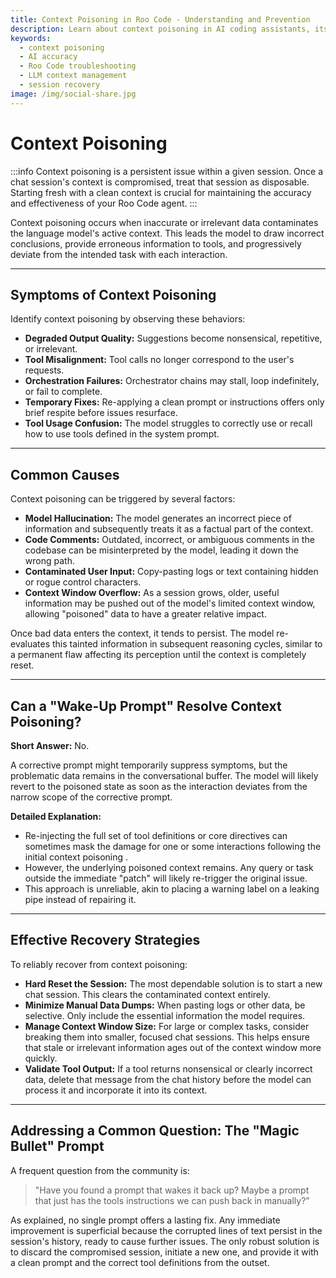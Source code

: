 ```yaml
---
title: Context Poisoning in Roo Code - Understanding and Prevention
description: Learn about context poisoning in AI coding assistants, its symptoms, causes, and effective recovery strategies to maintain accurate AI responses.
keywords:
  - context poisoning
  - AI accuracy
  - Roo Code troubleshooting
  - LLM context management
  - session recovery
image: /img/social-share.jpg
---
```


# Context Poisoning

:::info
Context poisoning is a persistent issue within a given session. Once a chat session's context is compromised, treat that session as disposable. Starting fresh with a clean context is crucial for maintaining the accuracy and effectiveness of your Roo Code agent.
:::

Context poisoning occurs when inaccurate or irrelevant data contaminates the language model's active context. This leads the model to draw incorrect conclusions, provide erroneous information to tools, and progressively deviate from the intended task with each interaction.

---

## Symptoms of Context Poisoning

Identify context poisoning by observing these behaviors:

*   **Degraded Output Quality:** Suggestions become nonsensical, repetitive, or irrelevant.
*   **Tool Misalignment:** Tool calls no longer correspond to the user's requests.
*   **Orchestration Failures:** Orchestrator chains may stall, loop indefinitely, or fail to complete.
*   **Temporary Fixes:** Re-applying a clean prompt or instructions offers only brief respite before issues resurface.
*   **Tool Usage Confusion:** The model struggles to correctly use or recall how to use tools defined in the system prompt.

---

## Common Causes

Context poisoning can be triggered by several factors:

*   **Model Hallucination:** The model generates an incorrect piece of information and subsequently treats it as a factual part of the context.
*   **Code Comments:** Outdated, incorrect, or ambiguous comments in the codebase can be misinterpreted by the model, leading it down the wrong path.
*   **Contaminated User Input:** Copy-pasting logs or text containing hidden or rogue control characters.
*   **Context Window Overflow:** As a session grows, older, useful information may be pushed out of the model's limited context window, allowing "poisoned" data to have a greater relative impact.

Once bad data enters the context, it tends to persist. The model re-evaluates this tainted information in subsequent reasoning cycles, similar to a permanent flaw affecting its perception until the context is completely reset.

---

## Can a "Wake-Up Prompt" Resolve Context Poisoning?

**Short Answer:** No.

A corrective prompt might temporarily suppress symptoms, but the problematic data remains in the conversational buffer. The model will likely revert to the poisoned state as soon as the interaction deviates from the narrow scope of the corrective prompt.

**Detailed Explanation:**

*   Re-injecting the full set of tool definitions or core directives can sometimes mask the damage for one or some interactions following the initial context poisoning .
*   However, the underlying poisoned context remains. Any query or task outside the immediate "patch" will likely re-trigger the original issue.
*   This approach is unreliable, akin to placing a warning label on a leaking pipe instead of repairing it.

---

## Effective Recovery Strategies

To reliably recover from context poisoning:

*   **Hard Reset the Session:** The most dependable solution is to start a new chat session. This clears the contaminated context entirely.
*   **Minimize Manual Data Dumps:** When pasting logs or other data, be selective. Only include the essential information the model requires.
*   **Manage Context Window Size:** For large or complex tasks, consider breaking them into smaller, focused chat sessions. This helps ensure that stale or irrelevant information ages out of the context window more quickly.
*   **Validate Tool Output:** If a tool returns nonsensical or clearly incorrect data, delete that message from the chat history before the model can process it and incorporate it into its context.

---

## Addressing a Common Question: The "Magic Bullet" Prompt

A frequent question from the community is:
> "Have you found a prompt that wakes it back up? Maybe a prompt that just has the tools instructions we can push back in manually?”

As explained, no single prompt offers a lasting fix. Any immediate improvement is superficial because the corrupted lines of text persist in the session's history, ready to cause further issues. The only robust solution is to discard the compromised session, initiate a new one, and provide it with a clean prompt and the correct tool definitions from the outset.
